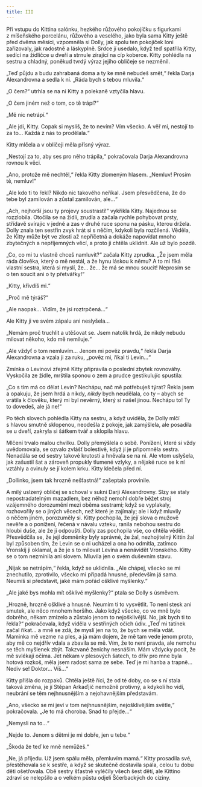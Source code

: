 ```yaml
---
title: III
---
```


Při vstupu do Kittina salónku, hezkého růžového pokojíčku s figurkami z míšeňského porcelánu, růžového a veselého, jako byla sama Kitty ještě před dvěma měsíci, vzpomněla si Dolly, jak spolu ten pokojíček loni zařizovaly, jak radostně a láskyplně. Srdce jí usedalo, když teď spatřila Kitty, sedící na židličce u dveří a strnule zírající na cíp koberce. Kitty pohlédla na sestru a chladný, poněkud tvrdý výraz jejího obličeje se nezměnil.

„Teď půjdu a budu zahrabaná doma a ty ke mně nebudeš smět,“ řekla Darja Alexandrovna a sedla k ní. „Ráda bych s tebou mluvila.“

„O čem?“ utrhla se na ni Kitty a polekaně vztyčila hlavu.

„O čem jiném než o tom, co tě trápí?“

„Mě nic netrápí.“

„Ale jdi, Kitty. Copak si myslíš, že to nevím? Vím všecko. A věř mi, nestojí to za to… Každá z nás to prodělala.“

Kitty mlčela a v obličeji měla přísný výraz.

„Nestojí za to, aby ses pro něho trápila,“ pokračovala Darja Alexandrovna rovnou k věci.

„Ano, protože mě nechtěl,“ řekla Kitty zlomeným hlasem. „Nemluv! Prosím tě, nemluv!“

„Ale kdo ti to řekl? Nikdo nic takového neříkal. Jsem přesvědčena, že do tebe byl zamilován a zůstal zamilován, ale…“

„Ach, nejhorší jsou ty projevy soustrasti!“ vykřikla Kitty. Najednou se rozzlobila. Otočila se na židli, zrudla a začala rychle pohybovat prsty, střídavě svírajíc v jedné a zas v druhé ruce sponu na pásku, kterou držela. Dolly znala ten sestřin zvyk hrát si s něčím, kdykoli byla rozčilená. Věděla, že Kitty může být ve zlosti až nepříčetná a dokáže napovídat mnoho zbytečných a nepříjemných věcí, a proto ji chtěla uklidnit. Ale už bylo pozdě.

„Co, co mi tu vlastně chceš namluvit?“ začala Kitty zprudka. „Že jsem měla ráda člověka, který o mě nestál, a že hynu láskou k němu? A to mi říká vlastní sestra, která si myslí, že… že… že má se mnou soucit! Neprosím se o ten soucit ani o ty přetvářky!“

„Kitty, křivdíš mi.“

„Proč mě týráš?“

„Ale naopak… Vidím, že jsi roztrpčená…“

Ale Kitty ji ve svém zápalu ani neslyšela…

„Nemám proč truchlit a utěšovat se. Jsem natolik hrdá, že nikdy nebudu milovat někoho, kdo mě nemiluje.“

„Ale vždyť o tom nemluvím… Jenom mi pověz pravdu,“ řekla Darja Alexandrovna a vzala ji za ruku, „pověz mi, říkal ti Levin…“

Zmínka o Levinovi zřejmě Kitty připravila o poslední zbytek rovnováhy. Vyskočila ze židle, mrštila sponou o zem a prudce gestikulujíc spustila:

„Co s tím má co dělat Levin? Nechápu, nač mě potřebuješ týrat? Řekla jsem a opakuju, že jsem hrdá a nikdy, _nikdy_ bych neudělala, co ty – abych se vrátila k člověku, který mi byl nevěrný, který si našel jinou. Nechápu to! Ty to dovedeš, ale já ne!“

Po těch slovech pohlédla Kitty na sestru, a když uviděla, že Dolly mlčí s hlavou smutně sklopenou, neodešla z pokoje, jak zamýšlela, ale posadila se u dveří, zakryla si šátkem tvář a sklopila hlavu.

Mlčení trvalo malou chvilku. Dolly přemýšlela o sobě. Ponížení, které si vždy uvědomovala, se ozvalo zvlášť bolestivě, když jí je připomněla sestra. Nenadála se od sestry takové krutosti a hněvala se na ni. Ale vtom uslyšela, jak zašustil šat a zároveň propukly tlumené vzlyky, a nějaké ruce se k ní vztáhly a ovinuly se jí kolem krku. Kitty klečela před ní.

„Dollinko, jsem tak hrozně nešťastná!“ zašeptala provinile.

A milý uslzený obličej se schoval v sukni Darji Alexandrovny. Slzy se staly nepostradatelným mazadlem, bez něhož nemohl dobře běžet stroj vzájemného dorozumění mezi oběma sestrami; když se vyplakaly, rozhovořily se o jiných věcech, než které je zajímaly; ale i když mluvily o něčem jiném, porozuměly si. Kitty pochopila, že její slova o mužově nevěře a o ponížení, řečená v návalu vzteku, ranila nebohou sestru do hloubi duše, ale že jí odpouští. Dolly zas pochopila vše, co chtěla vědět. Přesvědčila se, že její domněnky byly správné, že žal, nezhojitelný Kittin žal byl způsoben tím, že Levin se o ni ucházel a ona ho odmítla, zatímco Vronskij ji oklamal, a že je s to milovat Levina a nenávidět Vronského. Kitty se o tom nezmínila ani slovem. Mluvila jen o svém duševním stavu.

„Nijak se netrápím,“ řekla, když se uklidnila. „Ale chápej, všecko se mi znechutilo, zprotivilo, všecko mi připadá hnusné, především já sama. Neumíš si představit, jaké mám pořád ošklivé myšlenky.“

„Ale jaké bys mohla mít ošklivé myšlenky?“ ptala se Dolly s úsměvem.

„Hrozně, hrozně ošklivé a hnusné. Neumím ti to vysvětlit. To není stesk ani smutek, ale něco mnohem horšího. Jako když všecko, co ve mně bylo dobrého, někam zmizelo a zůstalo jenom to nejošklivější. No, jak bych ti to řekla?“ pokračovala, když viděla v sestřiných očích údiv. „Teď mi tatínek začal říkat… a mně se zdá, že myslí jen na to, že bych se měla vdát. Maminka mě vezme na ples, a já mám dojem, že mě tam vede jenom proto, aby mě co nejdřív vdala a zbavila se mě. Vím, že to není pravda, ale nemohu se těch myšlenek zbýt. Takzvané ženichy nesnáším. Mám vždycky pocit, že mě svlékají očima. Jet někam v plesových šatech, to dřív pro mne byla hotová rozkoš, měla jsem radost sama ze sebe. Teď je mi hanba a trapně… Nediv se! Doktor… Víš…“

Kitty přišla do rozpaků. Chtěla ještě říci, že od té doby, co se s ní stala taková změna, je jí Stěpan Arkaďjič nemožně protivný, a kdykoli ho vidí, neubrání se těm nejhnusnějším a nejohavnějším představám.

„Ano, všecko se mi jeví v tom nejhnusnějším, nejošklivějším světle,“ pokračovala. „Je to má choroba. Snad to přejde…“

„Nemysli na to…“

„Nejde to. Jenom s dětmi je mi dobře, jen u tebe.“

„Škoda že teď ke mně nemůžeš.“

„Ne, já přijedu. Už jsem spálu měla, přemluvím mamá.“ Kitty prosadila své, přestěhovala se k sestře, a když se skutečně dostavila spála, celou tu dobu děti ošetřovala. Obě sestry šťastně vyléčily všech šest dětí, ale Kittino zdraví se nelepšilo a o velkém půstu odjeli Ščerbackých do ciziny.
